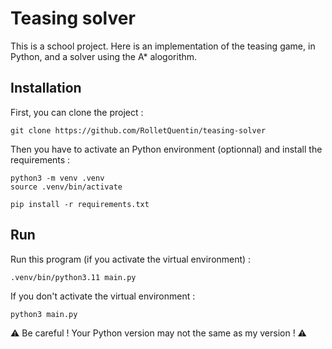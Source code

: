 # Teasing solver

This is a school project.
Here is an implementation of the teasing game, in Python, and a solver using the A* alogorithm.

## Installation

First, you can clone the project :
```
git clone https://github.com/RolletQuentin/teasing-solver
```

Then you have to activate an Python environment (optionnal) and install the requirements :
```
python3 -m venv .venv
source .venv/bin/activate
```

```
pip install -r requirements.txt
```

## Run

Run this program (if you activate the virtual environment) :
```
.venv/bin/python3.11 main.py
```

If you don't activate the virtual environment :
```
python3 main.py
```

⚠️ Be careful ! Your Python version may not the same as my version ! ⚠️
